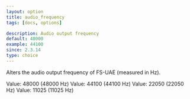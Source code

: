```yaml
---
layout: option
title: audio_frequency
tags: [docs, options]

description: Audio output frequency
default: 48000
example: 44100
since: 2.3.14
type: choice
---
```


Alters the audio output frequency of FS-UAE (measured in Hz).

Value: 48000 (48000 Hz)
Value: 44100 (44100 Hz)
Value: 22050 (22050 Hz)
Value: 11025 (11025 Hz)

